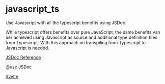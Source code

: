 # javascript_ts
Use Javascript with all the typescript benefits using JSDoc.

While typescript offers benefits over pure JavaScript, the same benefits van ber achieved using Javascript as source and additional type definition files from Typescript. With this approach no transpiling from Typescript to Javascript is needed.



[JSDoc Reference](https://www.typescriptlang.org/docs/handbook/jsdoc-supported-types.html)

[@use JSDoc](https://jsdoc.app/index.html)

[Svelte](https://github.com/sveltejs/svelte/tree/master)


